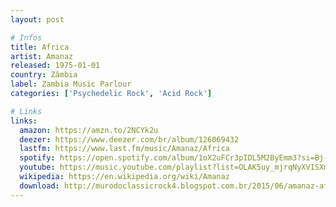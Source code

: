 ```yaml
---
layout: post

# Infos
title: Africa
artist: Amanaz
released: 1975-01-01
country: Zâmbia
label: Zambia Music Parlour
categories: ['Psychedelic Rock', 'Acid Rock']

# Links
links:
  amazon: https://amzn.to/2NCYk2u
  deezer: https://www.deezer.com/br/album/126069432
  lastfm: https://www.last.fm/music/Amanaz/Africa
  spotify: https://open.spotify.com/album/1oX2uFCr3pIDL5M2ByEmm3?si=Bj-iL5IqQh2Ims3L37h74g
  youtube: https://music.youtube.com/playlist?list=OLAK5uy_mjrqNyXVISXmA775EhVhV2UoGwDrdYvdA
  wikipedia: https://en.wikipedia.org/wiki/Amanaz
  download: http://murodoclassicrock4.blogspot.com.br/2015/06/amanaz-africa-1975.html
---
```

